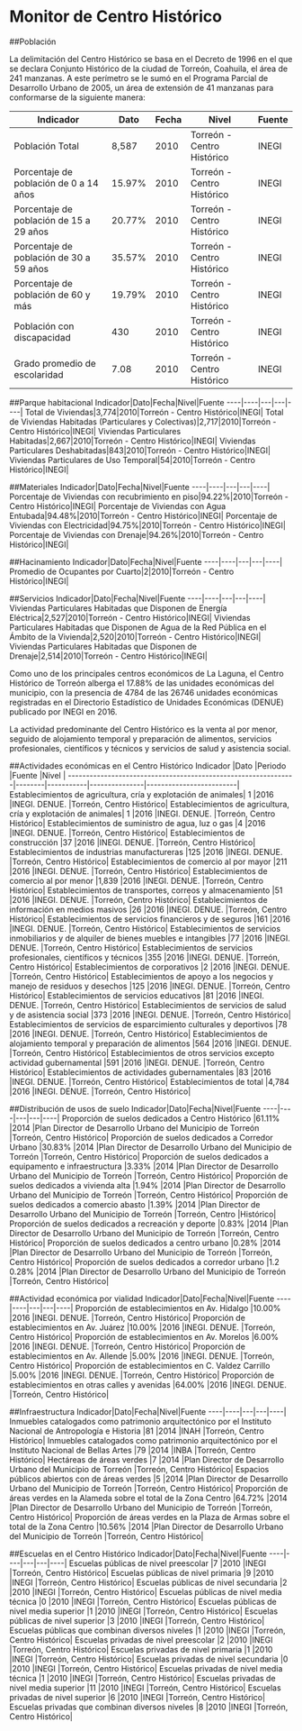 # Monitor de Centro Histórico


##Población

La delimitación del Centro Histórico se basa en el Decreto de 1996 en el que se declara Conjunto Histórico de la ciudad de Torreón, Coahuila, el área de 241 manzanas. A este perímetro se le sumó en el Programa Parcial de Desarrollo Urbano de 2005, un área de extensión de 41 manzanas para conformarse de la siguiente manera:

Indicador|Dato|Fecha|Nivel|Fuente|
----|----|---|---|----|
Población Total |8,587|2010|Torreón - Centro Histórico|INEGI|
Porcentaje de población de 0 a 14 años|15.97%|2010|Torreón - Centro Histórico|INEGI|
Porcentaje de población de 15 a 29 años|20.77%|2010|Torreón - Centro Histórico|INEGI|
Porcentaje de población de 30 a 59 años|35.57%|2010|Torreón - Centro Histórico|INEGI|
Porcentaje de población de 60 y más|19.79%|2010|Torreón - Centro Histórico|INEGI|
Población con discapacidad|430|2010|Torreón - Centro Histórico|INEGI|
Grado promedio de escolaridad|7.08|2010|Torreón - Centro Histórico|INEGI|

##Parque habitacional
Indicador|Dato|Fecha|Nivel|Fuente
----|----|---|---|----|
Total de Viviendas|3,774|2010|Torreón - Centro Histórico|INEGI|
Total de Viviendas Habitadas (Particulares y Colectivas)|2,717|2010|Torreón - Centro Histórico|INEGI|
Viviendas Particulares Habitadas|2,667|2010|Torreón - Centro Histórico|INEGI|
Viviendas Particulares Deshabitadas|843|2010|Torreón - Centro Histórico|INEGI|
Viviendas Particulares de Uso Temporal|54|2010|Torreón - Centro Histórico|INEGI|

##Materiales
Indicador|Dato|Fecha|Nivel|Fuente
----|----|---|---|----|
Porcentaje de Viviendas con recubrimiento en piso|94.22%|2010|Torreón - Centro Histórico|INEGI|
Porcentaje de Viviendas con Agua Entubada|94.48%|2010|Torreón - Centro Histórico|INEGI|
Porcentaje de Viviendas con Electricidad|94.75%|2010|Torreón - Centro Histórico|INEGI|
Porcentaje de Viviendas con Drenaje|94.26%|2010|Torreón - Centro Histórico|INEGI|

##Hacinamiento
Indicador|Dato|Fecha|Nivel|Fuente
----|----|---|---|----|
Promedio de Ocupantes por Cuarto|2|2010|Torreón - Centro Histórico|INEGI|

##Servicios
Indicador|Dato|Fecha|Nivel|Fuente
----|----|---|---|----|
Viviendas Particulares Habitadas que Disponen de Energía Eléctrica|2,527|2010|Torreón - Centro Histórico|INEGI|
Viviendas Particulares Habitadas que Disponen de Agua de la Red Pública en el Ámbito de la Vivienda|2,520|2010|Torreón - Centro Histórico|INEGI|
Viviendas Particulares Habitadas que Disponen de Drenaje|2,514|2010|Torreón - Centro Histórico|INEGI|

Como uno de los principales centros económicos de La Laguna, el Centro Histórico de Torreón alberga el 17.88% de las unidades económicas del municipio, con la presencia de 4784 de las 26746 unidades económicas registradas en el Directorio Estadístico de Unidades Económicas (DENUE) publicado por INEGI en 2016.

La actividad predominante del Centro Histórico es la venta al por menor, seguido de alojamiento temporal y preparación de alimentos, servicios profesionales, científicos y técnicos y servicios de salud y asistencia social.

##Actividades económicas en el Centro Histórico
Indicador                                                      |Dato    |Periodo    |Fuente         |Nivel                    |
---------------------------------------------------------------|--------|-----------|---------------|-------------------------|
Establecimientos de agricultura, cría y explotación de animales|    1   |2016       |INEGI. DENUE.  |Torreón, Centro Histórico|
Establecimientos de agricultura, cría y explotación de animales|    1   |2016       |INEGI. DENUE.  |Torreón, Centro Histórico|
Establecimientos de suministro de agua, luz o gas              |4       |2016       |INEGI. DENUE.  |Torreón, Centro Histórico|
Establecimientos de construcción                               |37      |2016       |INEGI. DENUE.  |Torreón, Centro Histórico|
Establecimientos de industrias manufactureras                  |125     |2016       |INEGI. DENUE.  |Torreón, Centro Histórico|
Establecimientos de comercio al por mayor                      |211     |2016       |INEGI. DENUE.  |Torreón, Centro Histórico|
Establecimientos de comercio al por menor                      |1,839   |2016       |INEGI. DENUE.  |Torreón, Centro Histórico|
Establecimientos de transportes, correos y almacenamiento   |51 |2016   |INEGI. DENUE.  |Torreón, Centro Histórico|
Establecimientos de información en medios masivos   |26 |2016   |INEGI. DENUE.  |Torreón, Centro Histórico|
Establecimientos de servicios financieros y de seguros  |161    |2016   |INEGI. DENUE.  |Torreón, Centro Histórico|
Establecimientos de servicios inmobiliarios y de alquiler de bienes muebles e intangibles   |77 |2016   |INEGI. DENUE.  |Torreón, Centro Histórico|
Establecimientos de servicios profesionales, científicos y técnicos |355    |2016   |INEGI. DENUE.  |Torreón, Centro Histórico|
Establecimientos de corporativos    |2  |2016   |INEGI. DENUE.  |Torreón, Centro Histórico|
Establecimientos de apoyo a los negocios y manejo de residuos y desechos    |125    |2016   |INEGI. DENUE.  |Torreón, Centro Histórico|
Establecimientos de servicios educativos    |81 |2016   |INEGI. DENUE.  |Torreón, Centro Histórico|
Establecimientos de servicios de salud y de asistencia social   |373    |2016   |INEGI. DENUE.  |Torreón, Centro Histórico|
Establecimientos de servicios de esparcimiento culturales y deportivos  |78 |2016   |INEGI. DENUE.  |Torreón, Centro Histórico|
Establecimientos de alojamiento temporal y preparación de alimentos |564    |2016   |INEGI. DENUE.  |Torreón, Centro Histórico|
Establecimientos de otros servicios excepto actividad gubernamental |591    |2016   |INEGI. DENUE.  |Torreón, Centro Histórico|
Establecimientos de actividades gubernamentales |83 |2016   |INEGI. DENUE.  |Torreón, Centro Histórico|
Establecimientos de total   |4,784  |2016   |INEGI. DENUE.  |Torreón, Centro Histórico|

##Distribución de usos de suelo
Indicador|Dato|Fecha|Nivel|Fuente
----|----|---|---|----|
Proporción de suelos dedicados a Centro Histórico   |61.11% |2014   |Plan Director de Desarrollo Urbano del Municipio de Torreón |Torreón, Centro Histórico|
Proporción de suelos dedicados a Corredor Urbano    |30.83% |2014   |Plan Director de Desarrollo Urbano del Municipio de Torreón |Torreón, Centro Histórico|
Proporción de suelos dedicados a equipamento e infraestructura  |3.33%  |2014   |Plan Director de Desarrollo Urbano del Municipio de Torreón    |Torreón, Centro Histórico|
Proporción de suelos dedicados a vivienda alta  |1.94%  |2014   |Plan Director de Desarrollo Urbano del Municipio de Torreón    |Torreón, Centro Histórico|
Proporción de suelos dedicados a comercio abasto    |1.39%  |2014   |Plan Director de Desarrollo Urbano del Municipio de Torreón    |Torreón, Centro |Histórico|
Proporción de suelos dedicados a recreación y deporte   |0.83%  |2014   |Plan Director de Desarrollo Urbano del Municipio de Torreón    |Torreón, Centro Histórico|
Proporción de suelos dedicados a centro urbano  |0.28%  |2014   |Plan Director de Desarrollo Urbano del Municipio de Torreón    |Torreón, Centro Histórico|
Proporción de suelos dedicados a corredor urbano |1.2   0.28%   |2014   |Plan Director de Desarrollo Urbano del Municipio de Torreón    |Torreón, Centro Histórico|

##Actividad económica por vialidad
Indicador|Dato|Fecha|Nivel|Fuente
----|----|---|---|----|
Proporción de establecimientos en Av. Hidalgo   |10.00% |2016   |INEGI. DENUE.  |Torreón, Centro Histórico|
Proporción de establecimientos en Av. Juárez    |10.00% |2016   |INEGI. DENUE.  |Torreón, Centro Histórico|
Proporción de establecimientos en Av. Morelos   |6.00%  |2016   |INEGI. DENUE.  |Torreón, Centro Histórico|
Proporción de establecimientos en Av. Allende   |5.00%  |2016   |INEGI. DENUE.  |Torreón, Centro Histórico|
Proporción de establecimientos en C. Valdez Carrillo    |5.00%  |2016   |INEGI. DENUE.  |Torreón, Centro Histórico|
Proporción de establecimientos en otras calles y avenidas   |64.00% |2016   |INEGI. DENUE.  |Torreón, Centro Histórico|

##Infraestructura
Indicador|Dato|Fecha|Nivel|Fuente
----|----|---|---|----|
Inmuebles catalogados como patrimonio arquitectónico por el Instituto Nacional de Antropología e Historia   |81 |2014   |INAH   |Torreón, Centro Histórico|
Inmuebles catalogados como patrimonio arquitectónico por el Instituto Nacional de Bellas Artes  |79 |2014   |INBA   |Torreón, Centro Histórico|
Hectáreas de áreas verdes   |7  |2014   |Plan Director de Desarrollo Urbano del Municipio de Torreón    |Torreón, Centro Histórico|
Espacios públicos abiertos con de áreas verdes  |5  |2014   |Plan Director de Desarrollo Urbano del Municipio de Torreón    |Torreón, Centro Histórico|
Proporción de áreas verdes en la Alameda sobre el total de la Zona Centro   |64.72% |2014   |Plan Director de Desarrollo Urbano del Municipio de Torreón    |Torreón, Centro Histórico|
Proporción de áreas verdes en la Plaza de Armas sobre el total de la Zona Centro    |10.56% |2014   |Plan Director de Desarrollo Urbano del Municipio de Torreón    |Torreón, Centro Histórico|

##Escuelas en el Centro Histórico
Indicador|Dato|Fecha|Nivel|Fuente
----|----|---|---|----|
Escuelas públicas de nivel preescolar   |7  |2010   |INEGI  |Torreón, Centro Histórico|
Escuelas públicas de nivel primaria |9  |2010   |INEGI  |Torreón, Centro Histórico|
Escuelas públicas de nivel secundaria   |2  |2010   |INEGI  |Torreón, Centro Histórico|
Escuelas públicas de nivel media técnica    |0  |2010   |INEGI  |Torreón, Centro Histórico|
Escuelas públicas de nivel media superior   |1  |2010   |INEGI  |Torreón, Centro Histórico|
Escuelas públicas de nivel superior |3  |2010   |INEGI  |Torreón, Centro Histórico|
Escuelas públicas que combinan diversos niveles |1  |2010   |INEGI  |Torreón, Centro Histórico|
Escuelas privadas de nivel preescolar   |2  |2010   |INEGI  |Torreón, Centro Histórico|
Escuelas privadas de nivel primaria |1  |2010   |INEGI  |Torreón, Centro Histórico|
Escuelas privadas de nivel secundaria   |0  |2010   |INEGI  |Torreón, Centro Histórico|
Escuelas privadas de nivel media técnica    |1  |2010   |INEGI  |Torreón, Centro Histórico|
Escuelas privadas de nivel media superior   |11 |2010   |INEGI  |Torreón, Centro Histórico|
Escuelas privadas de nivel superior |6  |2010   |INEGI  |Torreón, Centro Histórico|
Escuelas privadas que combinan diversos niveles |8  |2010   |INEGI  |Torreón, Centro Histórico|
